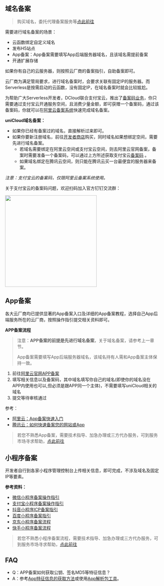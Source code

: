 ## 域名备案

> 购买域名，委托代理备案服务等[点此前往](https://market.aliyun.com/agents/yscdcloud#J_3368608030%5D)

需要进行域名备案的场景：
- 云函数绑定自定义域名
- 发布H5站点
- App备案：App备案需要填写App后端服务器域名，且该域名需提前备案
- 开通扩展存储

如果你有自己的云服务器，则按照云厂商的备案指引，自助备案即可。

云厂商为满足管局要求，进行域名备案时，会要求关联有固定IP的服务器。而Serverless是按需启动的云函数，没有固定IP，在域名备案时就会比较尴尬。

为帮助广大Serverless开发者，DCloud联合支付宝云，推出了[备案码业务](https://doc.dcloud.net.cn/uniCloud/price.html#备案码)，你只需要通过支付宝云开通服务空间，且消费少量金额，即可获赠一个备案码，通过该备案码，你就可以在[阿里云备案系统](https://beian.aliyun.com/)快速完成域名备案。

**uniCloud域名备案：**
- 如果你已经有备案过的域名，直接解析过来即可。
- 如果你要新注册域名，前往[开发者商店](https://market.aliyun.com/agents/yscdcloud)购买，同时域名如果想绑定空间，需要先进行域名备案。
  - 若域名需要绑定在阿里云空间或支付宝云空间，则去阿里云官网备案，备案时需要准备一个备案码，可以通过上方所述获取支付宝云[备案码](https://doc.dcloud.net.cn/uniCloud/price.html#备案码) 。
  - 如果域名绑定在腾讯云空间，则只能在腾讯云买一台最便宜的服务器来备案。



*注意：支付宝云的备案码，仅限阿里云备案系统使用。*

关于支付宝云的备案码问题，欢迎扫码加入官方钉钉交流群：

<img src="https://qiniu-web-assets.dcloud.net.cn/unidoc/zh/unicloud/1699427250281.png" width="300" />





## App备案

各大云厂商均已提供显著的App备案入口及详细的App备案教程，选择自己App后端服务所在的云厂商，按照操作指引提交相关资料即可。


**APP备案流程**


> 注意：**APP备案的前提是先进行域名备案**，关于域名备案，请参考上一章节。
> 
> App备案需要填写App后端服务器域名，该域名持有人需和App备案主体保持一致。


1. 前往[阿里云官网APP备案](https://wanwang.aliyun.com/qualificationrec/bazszl)
2. 填写相关信息以及备案码，其中域名填写你自己的域名(即使你的域名没在APP内使用也可以,但必须是跟APP同一个主体)，不需要填写uniCloud相关的域名
3. 提交等待审核通过


参考：
- [阿里云：App备案快速入门](https://wanwang.aliyun.com/qualificationrec/bazszl)
- [腾讯云：如何快速备案您的网站或App](https://cloud.tencent.com/document/product/243/39038)


> 若您不熟悉App备案，需要技术指导、加急办理或三方代办服务，可到服务市场寻求帮助，[点此前往](https://market.aliyun.com/agents/yscdcloud#J_3668019490)

## 小程序备案

开发者自行到各家小程序管理控制台上传相关信息，即可完成，不涉及域名及固定IP等要素。

**参考资料：**

- [微信小程序备案操作指引](https://developers.weixin.qq.com/miniprogram/product/record/record_guidelines.html)
- [支付宝小程序备案操作指引](https://opendocs.alipay.com/mini/0apy22?pathHash=2cd5467d)
- [抖音小程序ICP备案指引](https://developer.open-douyin.com/docs/resource/zh-CN/mini-app/operation/settle/ICPFiling/ICPintroduce)
- [百度小程序备案指引](https://smartprogram.baidu.com/docs/introduction/register_filings/)
- [京东小程序备案流程](https://mp-docs.jd.com/doc/operation/beian/2300)
- [快手小程序备案流程](https://mp.kuaishou.com/docs/operate/specification/icp/guide.html)

> 若您不熟悉小程序备案流程，需要技术指导、加急办理或三方代办服务，可到服务市场寻求帮助，[点此前往](https://market.aliyun.com/agents/yscdcloud#J_3668019490)

## FAQ

- Q：APP备案如何获取公钥、签名MD5等特征信息？
- A：参考[App特征信息的获取方法](https://help.aliyun.com/zh/icp-filing/fill-in-app-feature-information)或使用[App解析包工具](https://www.yimenapp.com/developer/cert_analyse_upload.cshtml)。

